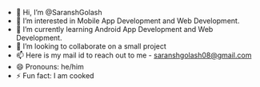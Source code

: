 - 👋 Hi, I’m @SaranshGolash
- 👀 I’m interested in Mobile App Development and Web Development.
- 🌱 I’m currently learning Android App Development and Web Development.
- 💞️ I’m looking to collaborate on a small project
- 📫 Here is my mail id to reach out to me - saranshgolash08@gmail.com
- 😄 Pronouns: he/him
- ⚡ Fun fact: I am cooked 

<!---
SaranshGolash/SaranshGolash is a ✨ special ✨ repository because its `README.md` (this file) appears on your GitHub profile.
You can click the Preview link to take a look at your changes.
--->
